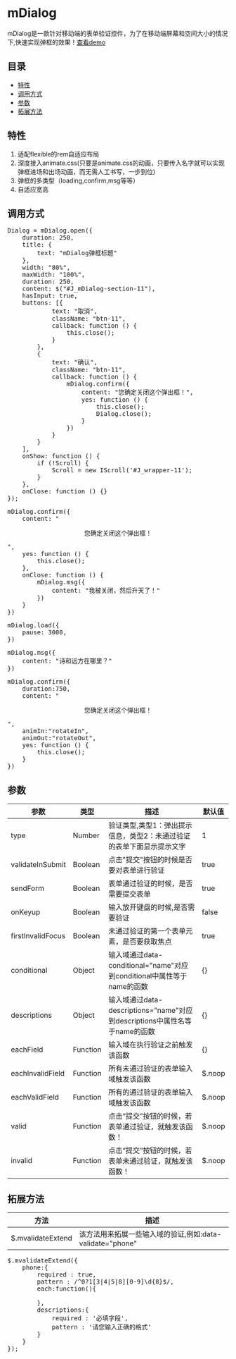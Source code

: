 # mDialog
mDialog是一款针对移动端的表单验证控件，为了在移动端屏幕和空间大小的情况下,快速实现弹框的效果！<a href="https://wnworld.com/mdialog/index.html" target="_blank">查看demo<a/>

##      	目录

*	[特性](#特性)
*	[调用方式](#调用方式)
*	[参数](#参数)
*	[拓展方法](#拓展方法)

##	特性

1.	适配flexible的rem自适应布局
2.	深度接入animate.css(只要是animate.css的动画，只要传入名字就可以实现弹框进场和出场动画，而无需人工书写，一步到位)
3.	弹框的多类型（loading,confirm,msg等等）
4.  自适应宽高

##	调用方式
<pre>
Dialog = mDialog.open({
    duration: 250,
    title: {
        text: "mDialog弹框标题"
    },
    width: "80%",
    maxWidth: "100%",
    duration: 250,
    content: $("#J_mDialog-section-11"),
    hasInput: true,
    buttons: [{
            text: "取消",
            className: "btn-11",
            callback: function () {
                this.close();
            }
        },
        {
            text: "确认",
            className: "btn-11",
            callback: function () {
                mDialog.confirm({
                    content: "您确定关闭这个弹出框！",
                    yes: function () {
                        this.close();
                        Dialog.close();
                    }
                })
            }
        }
    ],
    onShow: function () {
        if (!Scroll) {
            Scroll = new IScroll('#J_wrapper-11');
        }
    },
    onClose: function () {}
});
</pre>

<pre>
mDialog.confirm({
    content: "<p style='text-align:center;'>您确定关闭这个弹出框！</p>",
    yes: function () {
        this.close();
    },
    onClose: function () {
        mDialog.msg({
            content: "我被关闭，然后升天了！"
        })
    }
})
</pre>

<pre>
mDialog.load({
    pause: 3000,
})
</pre>

<pre>
mDialog.msg({
    content: "诗和远方在哪里？"
})
</pre>

<pre>
mDialog.confirm({
    duration:750,
    content: "<p style='text-align:center;'>您确定关闭这个弹出框！</p>",
    animIn:"rotateIn",
    animOut:"rotateOut",
    yes: function () {
        this.close();
    }
})
</pre>

##	参数
参数 | 类型 | 描述 | 默认值
------------ | ------------- | ------------ | ------------
type | Number | 验证类型,类型1：弹出提示信息，类型2：未通过验证的表单下面显示提示文字 | 1
validateInSubmit | Boolean | 点击"提交"按钮的时候是否要对表单进行验证 | true
sendForm | Boolean | 表单通过验证的时候，是否需要提交表单 | true
onKeyup | Boolean | 输入放开键盘的时候,是否需要验证 | false
firstInvalidFocus | Boolean | 未通过验证的第一个表单元素，是否要获取焦点 | true
conditional | Object | 输入域通过data-conditional="name"对应到conditional中属性等于name的函数 | {}
descriptions | Object | 输入域通过data-descriptions="name"对应到descriptions中属性名等于name的函数 | {}
eachField | Function | 输入域在执行验证之前触发该函数| {}
eachInvalidField | Function | 所有未通过验证的表单输入域触发该函数 | $.noop
eachValidField | Function | 所有的通过验证的表单输入域触发该函数 | $.noop
valid | Function | 点击“提交”按钮的时候，若表单通过验证，就触发该函数！ | $.noop
invalid | Function | 点击“提交”按钮的时候，若表单未通过验证，就触发该函数！ | $.noop

##	拓展方法
方法| 描述 
------------ | -------------
$.mvalidateExtend | 该方法用来拓展一些输入域的验证,例如:data-validate="phone"
<pre>
$.mvalidateExtend({
    phone:{
        required : true,   
        pattern : /^0?1[3|4|5|8][0-9]\d{8}$/,
        each:function(){
           
        },
        descriptions:{
            required : '必填字段',
            pattern : '请您输入正确的格式'
        }
    }
});
</pre>






